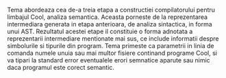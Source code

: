 Tema abordeaza cea de-a treia etapa a constructiei compilatorului pentru limbajul Cool, analiza semantica. Aceasta porneste de la reprezentarea intermediara generata in etapa anterioara, de analiza sintactica, in forma unui AST. Rezultatul acestei etape il constituie o forma adnotata a reprezentarii intermediare mentionate mai sus, ce include informatii despre simbolurile si tipurile din program. Tema primeste ca parametrii in linia de comanda numele unuia sau mai multor fisiere continand programe Cool, si va tipari la standard error eventualele erori semnatice aparute sau nimic daca programul este corect semantic.
